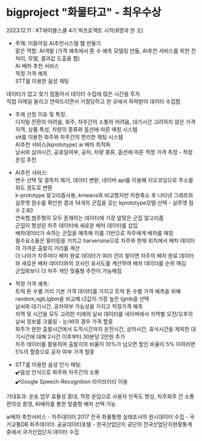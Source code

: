 # bigproject "화물타고" - 최우수상

2023.12.11 : KT에이블스쿨 4기 빅프로젝트 시작(8명과 한 조)

- 주제: 미들마일 AI추천시스템 웹 만들기  
맡은 역할: AI개발 (가격 예측에서 톤 수 예측 모델링 만듦, AI추천 서비스를 위한 전처리, 모델, 결과값 도출을 함)  
AI 배차 추천 서비스  
적정 가격 예측  
STT를 이용한 음성 채팅

데이터가 없고 찾기 힘들어서 데이터 수집에 많은 시간을 투자  
직접 이메일 돌리고 연락드리면서 거절당하고 한 곳에서 허락받아 데이터 수집함.

- 주제 선정 이유 및 특징:  
디지털 전환의 어려움, 화주, 차주간의 소통의 어려움, 대기시간 고려하지 않은 가격  
지역, 상품 특성, 차량의 종류와 옵션에 따른 매칭 시스템  
stt를 이용한 화주와 차주간의 편리한 채팅 시스템  
AI추천 서비스(kprototype) ai 배차 최적화  
날씨와 심야시간, 공휴일여부, 공차, 차량 종류, 옵션에 따른 적정 가격 측정 - 적정 운임 추천  

- AI추천 서비스:  
변수 선택 및 결측치 제거, 데이터 변환, 네이버 api를 이용해 지오코딩으로 주소를 위도 경도로 변환  
k-prototype 알고리즘사용, kmeans와 비교했지만 차원축소 후 나타낸 그래프와 실루엣 점수를 확인한 결과 14개의 군집을 갖는 kprototype모델 선택 - 실루엣 점수 2.80  
연속형,범주형이 모두 존재하는 데이터에 가장 알맞은 군집 알고리즘  
군집이 형성된 차주 데이터에 새로운 배차 데이터를 삽입  
배차데이터가 속하는 군집을 예측해 이를 기반으로 차주에게 배차를 매칭  
필수요소들은 필터링을 거치고 harversine으로 차주와 현재 위치에서 배차 데이터의 가까운 출발지 거리를 계산  
더 나아가 차주마다 배차 완료 데이터가 여러 건이 쌓이면 차주의 배차 완료 데이터와 새로운 배차 데이터와의 코사인 유사도를 계산하여 배차 데이터를 순위 매김  
군집화보다 더 차주 개인 맞츔형 추천이 가능해짐

- 적정 가격 예측:  
트럭 톤 수별 거리 기본 가격 데이터를 가지고 트럭 톤 수별 가격 예측을 위해 random,xgb,lgbm을 비교해 r2값이 가장 높은 lgmb을 선택  
날씨와 대기시간, 공차여부 가능성을 가지고 적정가격 예측  
지역 및 시간을 모두 고려한 미래의 날씨 데이터를 네이버에서 지역별 오전/오후의 날씨 정보를 크롤링 - 눈/비의 경우 가격 할증  
화주가 원한 출발시간에서 도착시간까지 운전시간, 상차시간, 휴식시간을 제외한 대기시간에 대해 2시간 이후부터 30분당 2만원 추가  
차주 데이터를 활용하여 출발지의 비율이 10%가 넘으면 할인 비율이 5% 이하라면 5%의 할증으로 공차 여부 가격 할증


- STT를 이용한 음성 인식 채팅:  
✔️음성 인식으로 화주와 차주간의 소통  
✔️Google Speech-Recognition 라이브러리 이용

기대효과: 운송 업무 효율성 증대, 적정 운임으로 사용자 만족도 향상, 차주화주 간 소통 편의성 증댕, AI배차를 통한 맞춤형 배차 선택 가능

ai배차 추천서비스 - 차주데이터 2017 전국 화물통행 실태조사의 원시데이터 수집 - 국가교통DB
화주데이터: 공공데이터포텔 - 한국산업단지 공단의 전국산업단지현황통계 중에서 국가산업단지 데이터 수집
